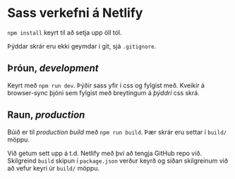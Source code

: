 # Sass verkefni á Netlify

`npm install` keyrt til að setja upp öll tól.

Þýddar skrár eru ekki geymdar í git, sjá `.gitignore`.

## Þróun, _development_

Keyrt með `npm run dev`. Þýðir sass yfir í css og fylgist með. Kveikir á browser-sync þjóni sem fylgist með breytingum á _þýddri_ css skrá.

## Raun, _production_

Búið er til _production build_ með `npm run build`. Þær skrár eru settar í `build/` möppu.

Við getum sett upp á t.d. Netlify með því að tengja GitHub repo við. Skilgreind `build` skipun í `package.json` verður keyrð og síðan skilgreinum við að vefur keyri úr `build/` möppu.
